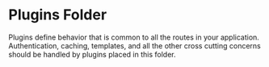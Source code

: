 # Plugins Folder

Plugins define behavior that is common to all the routes in your
application. Authentication, caching, templates, and all the other cross
cutting concerns should be handled by plugins placed in this folder.
